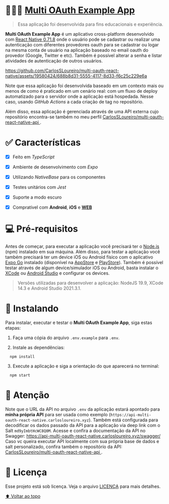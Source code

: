 # 👨🏻‍💻 [Multi OAuth Example App](https://multi-oauth-react-native.carlosloureiro.xyz/)

> Essa aplicação foi desenvolvida para fins educacionais e experiência.

**Multi OAuth Example App** é um aplicativo cross-platform desenvolvido com [React Native 0.71.8](https://reactnative.dev) onde o usuário pode se cadastrar ou realizar uma autenticação com diferentes provedores oauth para se cadastrar ou logar na mesma conta de usuário na aplicação baseado no email oauth do provedor (Google, Twitter e etc). Também é possível alterar a senha e listar atividades de autenticação de outros usuários.

https://github.com/CarlosSLoureiro/multi-oauth-react-native/assets/19580424/688b8d31-5555-4117-8d33-f6c25c229e6a

Note que essa aplicação foi desenvolvida baseado em um contexto mais ou menos de como é praticado em um cenário real: com um fluxo de deploy automatizado para o servidor onde a aplicação está hospedada. Nesse caso, usando *GitHub Actions* a cada criação de tag no repositório.

Além disso, essa aplicação é gerenciada através de uma API externa cujo repositório encontra-se também no meu perfil [CarlosSLoureiro/multi-oauth-react-native-api
](https://github.com/CarlosSLoureiro/multi-oauth-react-native-api).


# ✅ Características

- [x] Feito em *TypeScript*
- [x] Ambiente de desenvolvimento com *Expo* 
- [x] Utilizando *NativeBase* para os componentes
- [x] Testes unitários com *Jest*
- [x] Suporte a modo escuro
- [x] Compratível com **Android**, **iOS** e [**WEB**](https://multi-oauth-react-native.carlosloureiro.xyz/)



# 💻 Pré-requisitos

Antes de começar, para executar a aplicação você precisará ter o [Node.js](https://nodejs.org/pt-br) (npm) instalado em sua máquina. Além disso, para testar a aplicação você também precisará ter um device iOS ou Android físico com o aplicativo [Expo Go](https://expo.dev/client) instalado (disponível na [AppStore](https://apps.apple.com/br/app/expo-go/id982107779) e [PlayStore](https://play.google.com/store/apps/details?id=host.exp.exponent)). Também é possível testar através de algum device/simulador iOS ou Android, basta instalar o [XCode](https://developer.apple.com/xcode) ou [Android Studio](https://developer.android.com/studio) e configurar os devices.

> Versões utilizadas para desenvolver a aplicação: NodeJS 19.9, XCode 14.3 e Android Studio 2021.3.1.


# 🚀 Instalando

Para instalar, executar e testar o **Multi OAuth Example App**, siga estas etapas:

1. Faça uma cópia do arquivo `.env.example` para `.env`.

2. Instale as dependências:
```
  npm install
```

3. Execute a aplicação e siga a orientação do que aparecerá no terminal:
```
  npm start
```


# 🚨 Atenção

Note que o URL da API no arquivo `.env` da aplicação estará apontado para **minha própria API** para ser usada como exemplo (`https://api-multi-oauth-react-native.carlosloureiro.xyz`). Também está configurada para decodificar os dados passado da API para a aplicação via deep link com o Salt `md9yImbtHcWC8Q0M`.
Acesse e confira a documentação da API no Swagger: https://api-multi-oauth-react-native.carlosloureiro.xyz/swagger/
Caso vc queira executar API localmente com sua própria base de dados e salt personalizado, confira também o repositórío da API: [CarlosSLoureiro/multi-oauth-react-native-api
](https://github.com/CarlosSLoureiro/multi-oauth-react-native-api). 



# 📝 Licença

Esse projeto está sob licença. Veja o arquivo [LICENÇA](LICENSE) para mais detalhes.

[⬆ Voltar ao topo](#)

